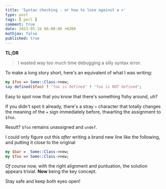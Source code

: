 ```yaml
---
title: 'Syntax checking - or how to lose against a >'
type: post
tags: [ perl ]
comment: true
date: 2023-05-16 06:00:00 +0200
mathjax: false
published: true
---
```


**TL;DR**

> I wasted way too much time debugging a silly syntax error.

To make a long story short, here's an equivalent of what I was writing:

```perl
my $foo => Some::Class->new;
say defined($foo) ? 'foo is defined' ! 'foo is NOT defined';
```

Easy to spot now that you know that there's something fishy around, uh?

If you didn't spot it already, there's a stray `>` character that totally
changes the meaning of the `=` sign immediately before, thwarting the
assignment to `$foo`.

Result? `$foo` remains unassigned and `undef`.

I could only figure out this *after* writing a brand new line like the
following, and putting it close to the original

```perl
my $bar =  Some::Class->new;
my $foo => Some::Class->new;
```

*Of course* now, with the right alignment and puntuation, the solution
appears trivial. **Now** being the key concept.

Stay safe and keep both eyes open!

[Perl]: https://www.perl.org/
[Raku]: https://raku.org/
